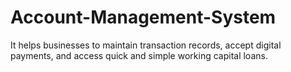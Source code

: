 # Account-Management-System
It helps businesses to maintain transaction records, accept digital payments, and access quick and simple working capital loans.

